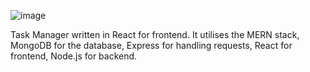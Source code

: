 ![image](https://github.com/user-attachments/assets/61206b60-c5cb-4ae9-977f-9398fcf2ff69)


Task Manager written in React for frontend. It utilises the MERN stack, MongoDB for the database, Express for handling requests, React for frontend, Node.js for backend.
